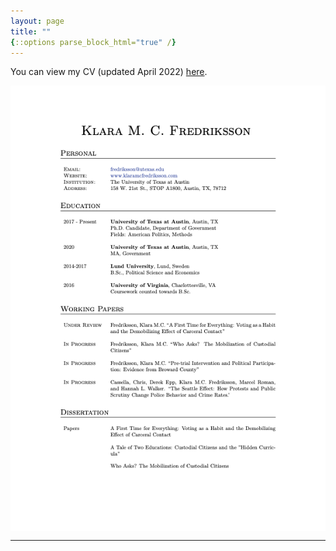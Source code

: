 ```yaml
---
layout: page
title: ""
{::options parse_block_html="true" /}
---
```


You can view my CV (updated April 2022) [here](assets/Fredriksson_cv_0422.pdf).

<img src="/assets/Fredriksson_cv_0422.png" alt="Fredriksson_cv" style="width:800px;" align="center" />

---
